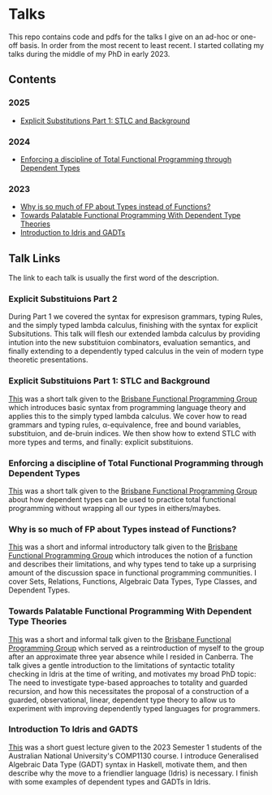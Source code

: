 # Talks


This repo contains code and pdfs for the talks I give on
an ad-hoc or one-off basis. In order from the most recent 
to least recent. I started collating my talks during the
middle of my PhD in early 2023.

## Contents
### 2025
  * [Explicit Substitutions Part 1: STLC and Background](#explicit-substitutions-part-1:-stlc-and-background)

### 2024
  * [Enforcing a discipline of Total Functional Programming
    through Dependent Types](#enforcing-a-discipline-of-total-functional-programming-through-dependent-types)
### 2023
  * [Why is so much of FP about Types instead of
    Functions?](#why-is-so-much-of-fp-about-types-instead-of-functions)
  * [Towards Palatable Functional Programming With
     Dependent Type
     Theories](#towards-palatable-functional-programming-with-dependent-type-theories)
  * [Introduction to Idris and GADTs](#introduction-to-idris-and-gadts)

## Talk Links
The link to each talk is usually the first word of the 
description.

### Explicit Substituions Part 2
   During Part 1 we covered the syntax for expresison grammars, 
   typing Rules, and the simply typed lambda calculus, 
   finishing with the syntax for explicit Subsitutions. 
   This talk will flesh our extended lambda calculus by providing
   intution into the new substituion combinators, evaluation
   semantics, and finally extending to a dependently typed
   calculus in the vein of modern type theoretic presentations.

### Explicit Substituions Part 1: STLC and Background
  [This](/BFPG/2025/IntroToPLTAndSTLC/Talk) was a short talk given to the 
  [Brisbane Functional Programming Group](https://lu.ma/bfpg) which introduces basic syntax from programming language theory and applies this to the simply typed lambda calculus. We cover how to read grammars and typing rules, α-equivalence, free and bound variables, substituion, and de-bruin indices. We then show how to extend STLC with more types and terms, and finally: explicit substituions.

### Enforcing a discipline of Total Functional Programming through Dependent Types
  [This](/BFPG/2024/TotalFPThroughDepTytpes/Talk) was a short talk
  given to the [Brisbane Functional Programming
  Group](https://www.meetup.com/brisbane-functional-programming-group) about how dependent types can be used to practice total functional programming without wrapping all our types in eithers/maybes.

### Why is so much of FP about Types instead of Functions?
  [This](/BFPG/2023/WhyIsFPAboutTypes/Talk) was a short and 
  informal introductory talk given to the [Brisbane Functional Programming
  Group](https://www.meetup.com/brisbane-functional-programming-group) which introduces the notion of a function and 
  describes their limitations, and why types tend to take
  up a surprising amount of the discussion space in
  functional programming communities. I cover Sets,
  Relations, Functions, Algebraic Data
  Types, Type Classes, and Dependent Types.

### Towards Palatable Functional Programming With Dependent Type Theories
  [This](/BFPG/2023/PalatableFunctionalProgrammingWithDTT/Talk)
  was a short and informal talk given to the 
  [Brisbane Functional Programming Group](https://www.meetup.com/brisbane-functional-programming-group) which served as
  a reintroduction of myself to the group after an
  approximate three year absence while I resided in
  Canberra. The talk gives a gentle introduction to the 
  limitations of syntactic totality checking in Idris at 
  the time of writing, and motivates my broad PhD topic: The
  need to investigate type-based approaches to totality and
  guarded recursion, and how this necessitates the proposal
  of a construction of a guarded, observational, linear, 
  dependent type theory to allow us to experiment with
  improving dependently typed languages for programmers.

### Introduction To Idris and GADTS
  [This](/COMP1130/IntroToIdrisAndGADTS/Talk) 
  was a short guest lecture given to the 2023 Semester 1
  students of the Australian National University's COMP1130
  course. I introduce Generalised Algebraic Data Type (GADT)
  syntax in Haskell, motivate them, and then describe why
  the move to a friendlier language (Idris) is necessary.
  I finish with some examples of dependent types and GADTs
  in Idris.
